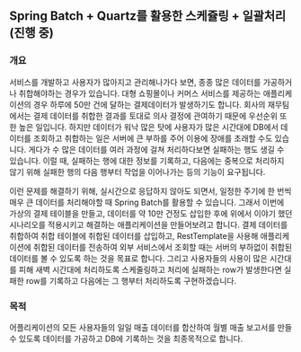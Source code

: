 ## Spring Batch + Quartz를 활용한 스케쥴링 + 일괄처리(진행 중) ##

### 개요 ###
서비스를 개발하고 사용자가 많아지고 관리해나가다 보면, 종종 많은 데이터를 가공하거나 취합해야하는 경우가 있습니다.
대형 쇼핑몰이나 커머스 서비스를 제공하는 애플리케이션의 경우 하루에 50만 건에 달하는 결제데이터가 발생하기도 합니다.
회사의 재무팀에서는 결제 데이터를 취합한 결과를 토대로 의사 결정에 관여하기 때문에 우선순위 또한 높은 일입니다.
하지만 데이터가 워낙 많은 탓에 사용자가 많은 시간대에 DB에서 데이터를 조회하고 취합하는 일은 서버에 큰 부하를 주어 이용에 장애를 초래할 수도 있습니다.
게다가 수 많은 데이터를 여러 과정에 걸쳐 처리하다보면 실패하는 행도 생길 수 있습니다.
이럴 때, 실패하는 행에 대한 정보를 기록하고, 다음에는 중복으로 처리하지 않기 위해 실패한 행의 다음 행부터 작업을 이어나가는 등의 기능이 요구됩니다.

이런 문제를 해결하기 위해, 실시간으로 응답하지 않아도 되면서, 일정한 주기에 한 번씩 매우 큰 데이터를 처리해야할 때 Spring Batch를 활용할 수 있습니다.
그래서 이번에 가상의 결제 테이블을 만들고, 데이터를 약 10만 건정도 삽입한 후에 위에서 이야기 했던 시나리오를 적용시키고 해결하는 애플리케이션을 만들어보려고 합니다.
결제 데이터를 취합하여 취합 테이블에 취합된 데이터를 삽입하고, RestTemplate을 사용해 애플리케이션에 취합된 데이터를 전송하여 외부 서비스에서 조회할 때는 서버의 부하없이 취합된 데이터를 볼 수 있도록 하는 것을 목표로 합니다.
그리고 사용자들의 사용이 많은 시간대를 피해 새벽 시간대에 처리하도록 스케줄링하고 처리에 실패하는 row가 발생한다면 실패한 row를 기록하고 다음에는 그 행부터 처리하도록 구현하겠습니다.

### 목적 ###
어플리케이션의 모든 사용자들의 일일 매출 데이터를 합산하여 월별 매출 보고서를 만들 수 있도록 데이터를 가공하고 DB에 기록하는 것을 최종목적으로 합니다.